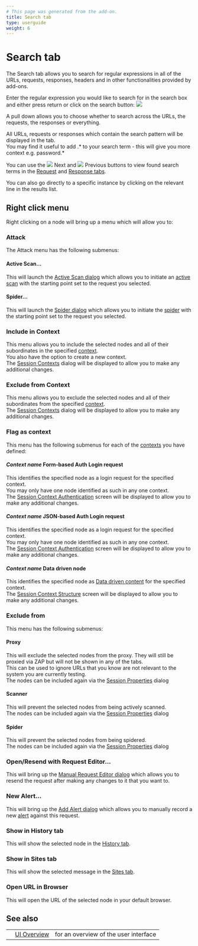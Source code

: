 ```yaml
---
# This page was generated from the add-on.
title: Search tab
type: userguide
weight: 6
---
```


# Search tab

The Search tab allows you to search for regular expressions in all of the
URLs, requests, responses, headers and in other functionalities provided by add-ons.

Enter the regular expression you would like to search for in the search
box and either press return or click on the search button:
![](/docs/desktop/images/16/049.png)

A pull down allows you to choose whether to search across the URLs,
the requests, the responses or everything.

All URLs, requests or responses which contain the search pattern will
be displayed in the tab.  
You may find it useful to add .\* to your search term -
this will give you more context e.g. password.\*

You can use the
![](/docs/desktop/images/16/107.png) Next and
![](/docs/desktop/images/16/108.png) Previous
buttons to view found search terms in the [Request](/docs/desktop/ui/tabs/request/)
and [Response tabs](/docs/desktop/ui/tabs/response/).   

You can also go directly to a specific instance by clicking on the relevant
line in the results list.

## Right click menu

Right clicking on a node will bring up a menu which will allow you to:

### Attack

The Attack menu has the following submenus:

#### Active Scan...

This will launch the [Active Scan dialog](/docs/desktop/ui/dialogs/advascan/) which allows you to initiate an [active scan](/docs/desktop/start/features/ascan/) with the starting point set to the request you selected.  

#### Spider...

This will launch the [Spider dialog](/docs/desktop/ui/dialogs/spider/) which allows you to initiate the [spider](/docs/desktop/start/features/spider/) with the starting point set to the request you selected.  

### Include in Context

This menu allows you to include the selected nodes and all of their subordinates in the specified [context](/docs/desktop/start/features/contexts/).  
You also have the option to create a new context.  
The [Session Contexts](/docs/desktop/ui/dialogs/session/contexts/) dialog will be displayed to allow you to make any additional changes.

### Exclude from Context

This menu allows you to exclude the selected nodes and all of their subordinates from the specified [context](/docs/desktop/start/features/contexts/).  
The [Session Contexts](/docs/desktop/ui/dialogs/session/contexts/) dialog will be displayed to allow you to make any additional changes.

### Flag as context

This menu has the following submenus for each of the [contexts](/docs/desktop/start/features/contexts/) you have defined:

#### *Context name* Form-based Auth Login request

This identifies the specified node as a login request for the specified context.  
You may only have one node identified as such in any one context.  
The [Session Context Authentication](/docs/desktop/ui/dialogs/session/context-auth/) screen will be displayed to allow you to make any additional changes.

#### *Context name* JSON-based Auth Login request

This identifies the specified node as a login request for the specified context.  
You may only have one node identified as such in any one context.  
The [Session Context Authentication](/docs/desktop/ui/dialogs/session/context-auth/) screen will be displayed to allow you to make any additional changes.

#### *Context name* Data driven node

This identifies the specified node as [Data driven content](/docs/desktop/start/features/ddc/) for the specified context.  
The [Session Context Structure](/docs/desktop/ui/dialogs/session/context-struct/) screen will be displayed to allow you to make any additional changes.

### Exclude from

This menu has the following submenus:

#### Proxy

This will exclude the selected nodes from the proxy. They will still be proxied via ZAP but will not be shown in any of the tabs.  
This can be used to ignore URLs that you know are not relevant to the system you are currently testing.  
The nodes can be included again via the [Session Properties](/docs/desktop/ui/dialogs/session/) dialog

#### Scanner

This will prevent the selected nodes from being actively scanned.  
The nodes can be included again via the [Session Properties](/docs/desktop/ui/dialogs/session/) dialog

#### Spider

This will prevent the selected nodes from being spidered.  
The nodes can be included again via the [Session Properties](/docs/desktop/ui/dialogs/session/) dialog

### Open/Resend with Request Editor...

This will bring up the [Manual Request Editor dialog](/docs/desktop/ui/dialogs/man_req/) which allows you to resend the request after making any changes to it that you want to.

### New Alert...

This will bring up the [Add Alert dialog](/docs/desktop/ui/dialogs/addalert/) which allows you to manually record a new [alert](/docs/desktop/start/features/alerts/) against this request.

### Show in History tab

This will show the selected node in the [History tab](/docs/desktop/ui/tabs/history/).

### Show in Sites tab

This will show the selected message in the [Sites tab](/docs/desktop/ui/tabs/sites/).

### Open URL in Browser

This will open the URL of the selected node in your default browser.

## See also

|   |                                  |                                       |
|---|----------------------------------|---------------------------------------|
|   | [UI Overview](/docs/desktop/ui/) | for an overview of the user interface |
